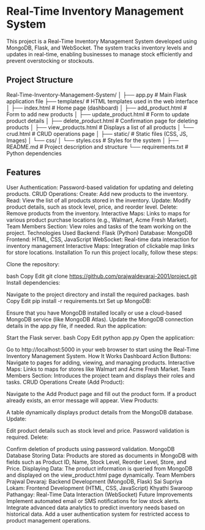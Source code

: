 # Real-Time Inventory Management System

This project is a Real-Time Inventory Management System developed using MongoDB, Flask, and WebSocket. The system tracks inventory levels and updates in real-time, enabling businesses to manage stock efficiently and prevent overstocking or stockouts.

## Project Structure


Real-Time-Inventory-Management-System/
│
├── app.py                      # Main Flask application file
├── templates/                  # HTML templates used in the web interface
│   ├── index.html              # Home page (dashboard)
│   ├── add_product.html        # Form to add new products
│   ├── update_product.html     # Form to update product details
│   ├── delete_product.html     # Confirmation page for deleting products
│   ├── view_products.html      # Displays a list of all products
│   └── crud.html               # CRUD operations page
│
├── static/                     # Static files (CSS, JS, Images)
│   └── css/
│       └── styles.css          # Styles for the system
│
├── README.md                   # Project description and structure
└── requirements.txt            # Python dependencies


## Features
User Authentication: Password-based validation for updating and deleting products.
CRUD Operations:
Create: Add new products to the inventory.
Read: View the list of all products stored in the inventory.
Update: Modify product details, such as stock level, price, and reorder level.
Delete: Remove products from the inventory.
Interactive Maps: Links to maps for various product purchase locations (e.g., Walmart, Acme Fresh Market).
Team Members Section: View roles and tasks of the team working on the project.
Technologies Used
Backend: Flask (Python)
Database: MongoDB
Frontend: HTML, CSS, JavaScript
WebSocket: Real-time data interaction for inventory management
Interactive Maps: Integration of clickable map links for store locations.
Installation
To run this project locally, follow these steps:

Clone the repository:

bash
Copy
Edit
git clone https://github.com/prajwaldevaraj-2001/project.git
Install dependencies:

Navigate to the project directory and install the required packages.
bash
Copy
Edit
pip install -r requirements.txt
Set up MongoDB:

Ensure that you have MongoDB installed locally or use a cloud-based MongoDB service (like MongoDB Atlas).
Update the MongoDB connection details in the app.py file, if needed.
Run the application:

Start the Flask server.
bash
Copy
Edit
python app.py
Open the application:

Go to http://localhost:5000 in your web browser to start using the Real-Time Inventory Management System.
How It Works
Dashboard
Action Buttons: Navigate to pages for adding, viewing, and managing products.
Interactive Maps: Links to maps for stores like Walmart and Acme Fresh Market.
Team Members Section: Introduces the project team and displays their roles and tasks.
CRUD Operations
Create (Add Product):

Navigate to the Add Product page and fill out the product form.
If a product already exists, an error message will appear.
View Products:

A table dynamically displays product details from the MongoDB database.
Update:

Edit product details such as stock level and price. Password validation is required.
Delete:

Confirm deletion of products using password validation.
MongoDB Database
Storing Data: Products are stored as documents in MongoDB with fields such as Product ID, Name, Stock Level, Reorder Level, Store, and Price.
Displaying Data: The product information is queried from MongoDB and displayed on the view_product.html page dynamically.
Team Members
Prajwal Devaraj: Backend Development (MongoDB, Flask)
Sai Supriya Lokam: Frontend Development (HTML, CSS, JavaScript)
Khyathi Swaroop Pathangay: Real-Time Data Interaction (WebSocket)
Future Improvements
Implement automated email or SMS notifications for low stock alerts.
Integrate advanced data analytics to predict inventory needs based on historical data.
Add a user authentication system for restricted access to product management operations.
